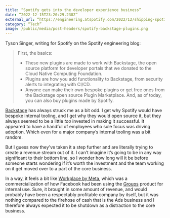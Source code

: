 ```yaml
---
title: “Spotify gets into the developer experience business”
date: “2022-12-15T23:20:29.238Z”
external_url: “https://engineering.atspotify.com/2022/12/shipping-spotifys-culture-5-plugins-and-4-principles-for-supercharging-developer-experience-at-scale/”
category: “Tech”
image: /public/media/post-headers/spotify-backstage-plugins.png
---
```


Tyson Singer, writing for Spotify on the Spotify engineering blog:

> First, the basics: 
>
> - These new plugins are made to work with Backstage, the open source platform for developer portals that we donated to the Cloud Native Computing Foundation. 
> - Plugins are how you add functionality to Backstage, from security alerts to integrating with CI/CD. 
> - Anyone can make their own bespoke plugins or get free ones from the Backstage open source Plugin Marketplace. 
> And, as of today, you can also buy plugins made by Spotify.

[Backstage](https://backstage.spotify.com) has always struck me as a bit odd. I get why Spotify would have bespoke internal tooling, and I get why they would open source it, but they always seemed to be a little *too* invested in making it successful. It appeared to have a handful of employees who sole focus was driving adoption. Which even for a major company’s internal tooling was a bit random.

But I guess now they’ve taken it a step further and are literally trying to create a revenue stream out of it. I can’t imagine it’s going to be in any way significant to their bottom line, so I wonder how long will it be before someone starts wondering if it’s worth the investment and the team working on it get moved over to a part of the core business.

In a way, it feels a bit like [Workplace by Meta](https://www.workplace.com), which was a commercialization of how Facebook had been using the [Groups](https://www.facebook.com/groups/explore/) product for internal use. Sure, it brought in some amount of revenue, and would probably have been a respectably profitable company by itself, but it was nothing compared to the firehose of cash that is the Ads business and I therefore always expected it to be shutdown as a distraction to the core business.
